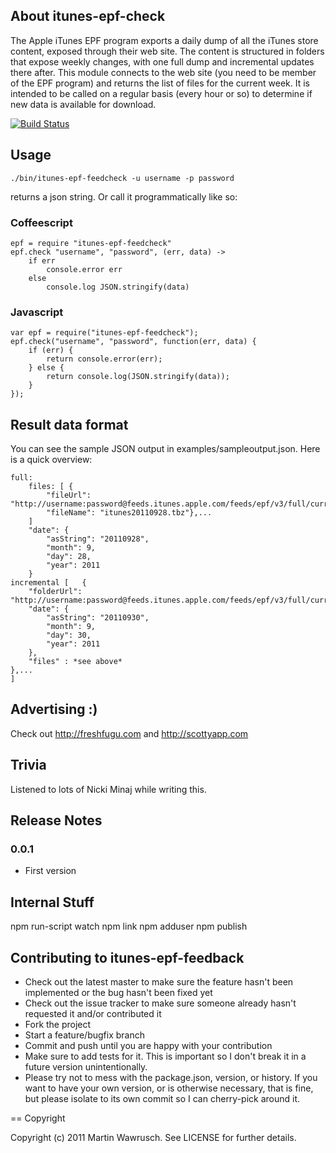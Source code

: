 ## About itunes-epf-check

The Apple iTunes EPF program exports a daily dump of all the iTunes store content, exposed through their web site. The content is structured in folders that expose weekly changes, with one full dump and incremental updates there after.
This module connects to the web site (you need to be member of the EPF program) and returns the list of files for the current week. It is intended to be called on a regular basis (every hour or so) to determine if new data is available for download.

[![Build Status](https://secure.travis-ci.org/[freshfugu]/[itunes-epf-feedcheck].png)](http://travis-ci.org/[freshfugu]/[itunes-epf-feedcheck])

## Usage

	./bin/itunes-epf-feedcheck -u username -p password

returns a json string. Or call it programmatically like so:

### Coffeescript

	epf = require "itunes-epf-feedcheck"
	epf.check "username", "password", (err, data) ->
		if err
			console.error err
		else
			console.log JSON.stringify(data)
    
### Javascript

	var epf = require("itunes-epf-feedcheck");
	epf.check("username", "password", function(err, data) {
		if (err) {
			return console.error(err);
		} else {
			return console.log(JSON.stringify(data));
		}
	});

## Result data format
You can see the sample JSON output in examples/sampleoutput.json. Here is a quick overview:

	full:
		files: [ {
			"fileUrl": "http://username:password@feeds.itunes.apple.com/feeds/epf/v3/full/current/itunes20110928.tbz"
			"fileName": "itunes20110928.tbz"},...
		]
		"date": {
			"asString": "20110928",
			"month": 9,
			"day": 28,
			"year": 2011
		}
	incremental [	{
		"folderUrl": "http://username:password@feeds.itunes.apple.com/feeds/epf/v3/full/current/incremental/20110930/",
		"date": {
			"asString": "20110930",
			"month": 9,
			"day": 30,
			"year": 2011
		},
		"files" : *see above*
	},...
	]

## Advertising :)

Check out http://freshfugu.com and http://scottyapp.com

## Trivia

Listened to lots of Nicki Minaj while writing this.

## Release Notes

### 0.0.1
* First version

## Internal Stuff

npm run-script watch
npm link
npm adduser
npm publish

## Contributing to itunes-epf-feedback
 
* Check out the latest master to make sure the feature hasn't been implemented or the bug hasn't been fixed yet
* Check out the issue tracker to make sure someone already hasn't requested it and/or contributed it
* Fork the project
* Start a feature/bugfix branch
* Commit and push until you are happy with your contribution
* Make sure to add tests for it. This is important so I don't break it in a future version unintentionally.
* Please try not to mess with the package.json, version, or history. If you want to have your own version, or is otherwise necessary, that is fine, but please isolate to its own commit so I can cherry-pick around it.

== Copyright

Copyright (c) 2011 Martin Wawrusch. See LICENSE for
further details.


